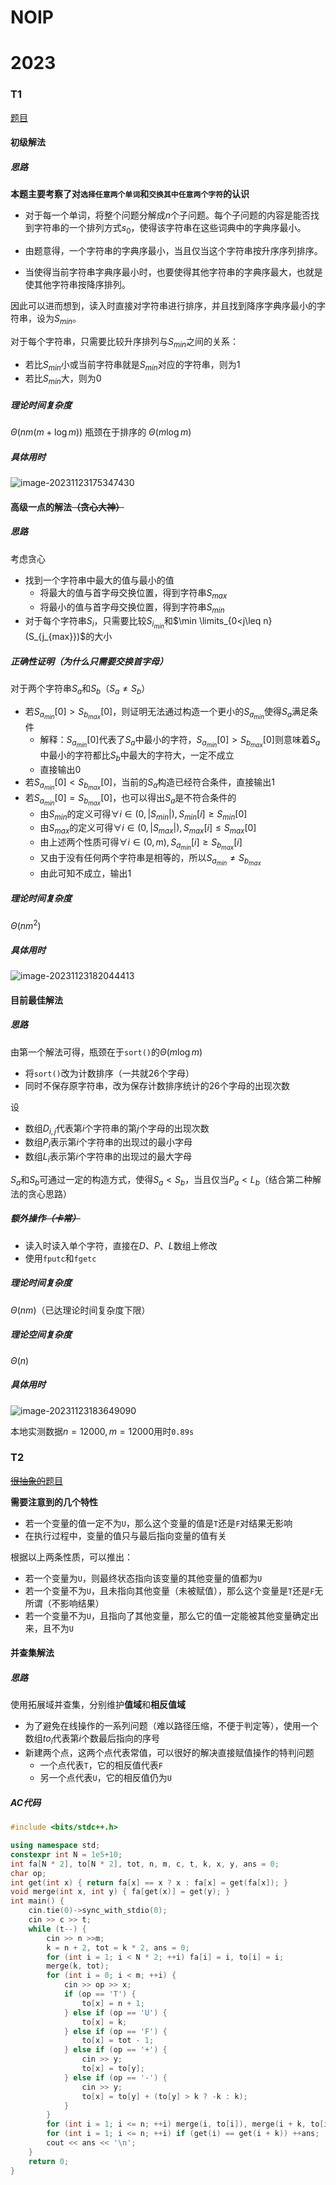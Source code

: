 # NOIP

# 2023

### T1

[题目](https://www.luogu.com.cn/problem/P9868)

#### 初级解法

##### 思路

**本题主要考察了对`选择任意两个单词`和`交换其中任意两个字符`的认识**

+ 对于每一个单词，将整个问题分解成$n$个子问题。每个子问题的内容是能否找到字符串的一个排列方式$s_0$，使得该字符串在这些词典中的字典序最小。

+ 由题意得，一个字符串的字典序最小，当且仅当这个字符串按升序序列排序。
+ 当使得当前字符串字典序最小时，也要使得其他字符串的字典序最大，也就是使其他字符串按降序排列。

因此可以进而想到，读入时直接对字符串进行排序，并且找到降序字典序最小的字符串，设为$S_{min}$。

对于每个字符串，只需要比较升序排列与$S_{min}$之间的关系：

+   若比$S_{min}$小或当前字符串就是$S_{min}$对应的字符串，则为$1$
+   若比$S_{min}$大，则为$0$

##### 理论时间复杂度

$\Theta(nm(m+\log m))$ 瓶颈在于排序的 $\Theta(m\log m)$

##### 具体用时

![image-20231123175347430](E:\Documents\assets\image-20231123175347430.png)

#### 高级一点的解法~~（贪心大神）~~

##### 思路

考虑贪心

+   找到一个字符串中最大的值与最小的值
    +   将最大的值与首字母交换位置，得到字符串$S_{max}$
    +   将最小的值与首字母交换位置，得到字符串$S_{min}$
+   对于每个字符串$S_i$，只需要比较$S_{i_{min}}$和$\min \limits_{0<j\leq n} (S_{j_{max}})$的大小

##### 正确性证明（为什么只需要交换首字母）

对于两个字符串$S_a$和$S_b$（$S_a \neq S_b$）

+   若$S_{a_{min}}[0]>S_{b_{max}}[0]$，则证明无法通过构造一个更小的$S_{a_{min}}$使得$S_a$满足条件
    +   解释：$S_{a_{min}}[0]$代表了$S_a$中最小的字符，$S_{a_{min}}[0]>S_{b_{max}}[0]$则意味着$S_a$中最小的字符都比$S_b$中最大的字符大，一定不成立
    +   直接输出0
+   若$S_{a_{min}}[0]<S_{b_{max}}[0]$，当前的$S_a$构造已经符合条件，直接输出1
+   若$S_{a_{min}}[0] = S_{b_{max}}[0]$，也可以得出$S_a$是不符合条件的
    +   由$S_{min}$的定义可得$\forall i\in(0, |S_{min}|), S_{min}[i] \geq S_{min}[0]$
    +   由$S_{max}$的定义可得$\forall i \in (0, |S_{max}|), S_{max}[i] \leq S_{max}[0]$
    +   由上述两个性质可得$\forall i \in (0,m),S_{a_{min}}[i] \geq S_{b_{max}}[i]$
    +   又由于没有任何两个字符串是相等的，所以$S_{a_{min}}\neq S_{b_{max}}$
    +   由此可知不成立，输出1

##### 理论时间复杂度

$\Theta(nm^2)$

##### 具体用时

![image-20231123182044413](E:\Documents\assets\image-20231123182044413.png)

#### 目前最佳解法

##### 思路

由第一个解法可得，瓶颈在于`sort()`的$\Theta(m\log m)$

+   将`sort()`改为计数排序（一共就26个字母）
+   同时不保存原字符串，改为保存计数排序统计的26个字母的出现次数

设

+   数组$D_{i,j}$代表第$i$个字符串的第$j$个字母的出现次数
+   数组$P_{i}$表示第$i$个字符串的出现过的最小字母
+   数组$L_i$表示第$i$个字符串的出现过的最大字母

$S_a$和$S_b$可通过一定的构造方式，使得$S_a < S_b$，当且仅当$P_a<L_b$（结合第二种解法的贪心思路）

##### 额外操作~~（卡常）~~

+   读入时读入单个字符，直接在$D$、$P$、$L$数组上修改
+   使用`fputc`和`fgetc`

##### 理论时间复杂度

$\Theta(nm)$（已达理论时间复杂度下限）

##### 理论空间复杂度

$\Theta(n)$

##### 具体用时

![image-20231123183649090](E:\Documents\assets\image-20231123183649090.png)

本地实测数据$n=12000,m=12000$用时`0.89s`

### T2

[~~很抽象的~~题目](https://www.luogu.com.cn/problem/P9869)

**需要注意到的几个特性**

+   若一个变量的值一定不为`U`，那么这个变量的值是`T`还是`F`对结果无影响
+   在执行过程中，变量的值只与最后指向变量的值有关

根据以上两条性质，可以推出：

+   若一个变量为`U`，则最终状态指向该变量的其他变量的值都为`U`
+   若一个变量不为`U`，且未指向其他变量（未被赋值），那么这个变量是`T`还是`F`无所谓（不影响结果）
+   若一个变量不为`U`，且指向了其他变量，那么它的值一定能被其他变量确定出来，且不为`U`

#### 并查集解法

##### 思路

使用拓展域并查集，分别维护**值域**和**相反值域**

+   为了避免在线操作的一系列问题（难以路径压缩，不便于判定等），使用一个数组${to}_i$代表第$i$个数最后指向的序号
+   新建两个点，这两个点代表常值，可以很好的解决直接赋值操作的特判问题
    +   一个点代表`T`，它的相反值代表`F`
    +   另一个点代表`U`，它的相反值仍为`U`

##### AC代码

```cpp
#include <bits/stdc++.h>

using namespace std;
constexpr int N = 1e5+10;
int fa[N * 2], to[N * 2], tot, n, m, c, t, k, x, y, ans = 0;
char op;
int get(int x) { return fa[x] == x ? x : fa[x] = get(fa[x]); }
void merge(int x, int y) { fa[get(x)] = get(y); }
int main() {
    cin.tie(0)->sync_with_stdio(0);
    cin >> c >> t;
    while (t--) {
        cin >> n >>m;
        k = n + 2, tot = k * 2, ans = 0;
        for (int i = 1; i < N * 2; ++i) fa[i] = i, to[i] = i;
        merge(k, tot);
        for (int i = 0; i < m; ++i) {
            cin >> op >> x;
            if (op == 'T') {
                to[x] = n + 1;
            } else if (op == 'U') {
                to[x] = k;
            } else if (op == 'F') {
                to[x] = tot - 1;
            } else if (op == '+') {
                cin >> y;
                to[x] = to[y];
            } else if (op == '-') {
                cin >> y;
                to[x] = to[y] + (to[y] > k ? -k : k);
            }
        }
        for (int i = 1; i <= n; ++i) merge(i, to[i]), merge(i + k, to[i] + (to[i] > k ? -k : k));
        for (int i = 1; i <= n; ++i) if (get(i) == get(i + k)) ++ans;
        cout << ans << '\n';
    }
    return 0;
}
```

